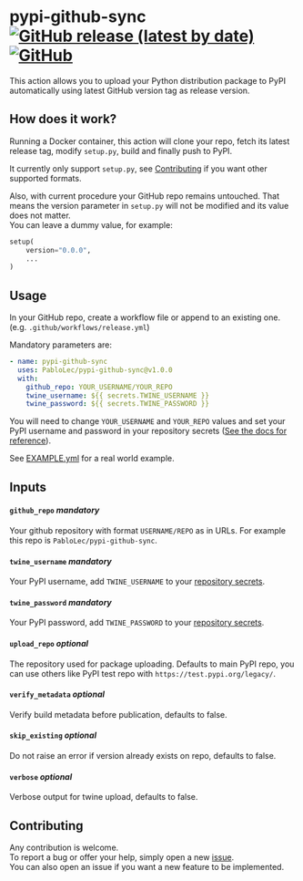 # pypi-github-sync [![GitHub release (latest by date)](https://img.shields.io/github/v/release/pablolec/pypi-github-sync)](https://github.com/PabloLec/pypi-github-sync/releases/) [![GitHub](https://img.shields.io/github/license/pablolec/pypi-github-sync)](https://github.com/PabloLec/pypi-github-sync/blob/main/LICENCE) 

This action allows you to upload your Python distribution package to PyPI automatically using latest GitHub version tag as release version.

## How does it work?

Running a Docker container, this action will clone your repo, fetch its latest release tag, modify `setup.py`, build and finally push to PyPI.

It currently only support `setup.py`, see [Contributing](#Contributing) if you want other supported formats.

Also, with current procedure your GitHub repo remains untouched. That means the version parameter in `setup.py` will not be modified and its value does not matter.  
You can leave a dummy value, for example:
``` Python
setup(
    version="0.0.0",
    ...
)
```


## Usage

In your GitHub repo, create a workflow file or append to an existing one. (e.g. `.github/workflows/release.yml`)

Mandatory parameters are:
``` yaml
- name: pypi-github-sync
  uses: PabloLec/pypi-github-sync@v1.0.0
  with:
    github_repo: YOUR_USERNAME/YOUR_REPO
    twine_username: ${{ secrets.TWINE_USERNAME }}
    twine_password: ${{ secrets.TWINE_PASSWORD }}
```

You will need to change `YOUR_USERNAME` and `YOUR_REPO` values and set your PyPI username and password in your repository secrets ([See the docs for reference](https://docs.github.com/en/actions/reference/encrypted-secrets#creating-encrypted-secrets-for-a-repository)).

See [EXAMPLE.yml](EXAMPLE.yml) for a real world example.

## Inputs

#### `github_repo` *mandatory*

Your github repository with format `USERNAME/REPO` as in URLs. For example this repo is `PabloLec/pypi-github-sync`.

#### `twine_username` *mandatory*

Your PyPI username, add `TWINE_USERNAME` to your [repository secrets](https://docs.github.com/en/actions/reference/encrypted-secrets#creating-encrypted-secrets-for-a-repository).

#### `twine_password` *mandatory*

Your PyPI password, add `TWINE_PASSWORD` to your [repository secrets](https://docs.github.com/en/actions/reference/encrypted-secrets#creating-encrypted-secrets-for-a-repository).

#### `upload_repo` *optional*

The repository used for package uploading. Defaults to main PyPI repo, you can use others like PyPI test repo with `https://test.pypi.org/legacy/`.

#### `verify_metadata` *optional*

Verify build metadata before publication, defaults to false.

#### `skip_existing` *optional*

Do not raise an error if version already exists on repo, defaults to false.

#### `verbose` *optional*

Verbose output for twine upload, defaults to false.

## Contributing

Any contribution is welcome.  
To report a bug or offer your help, simply open a new [issue](https://github.com/PabloLec/pypi-github-sync/issues).  
You can also open an issue if you want a new feature to be implemented.
